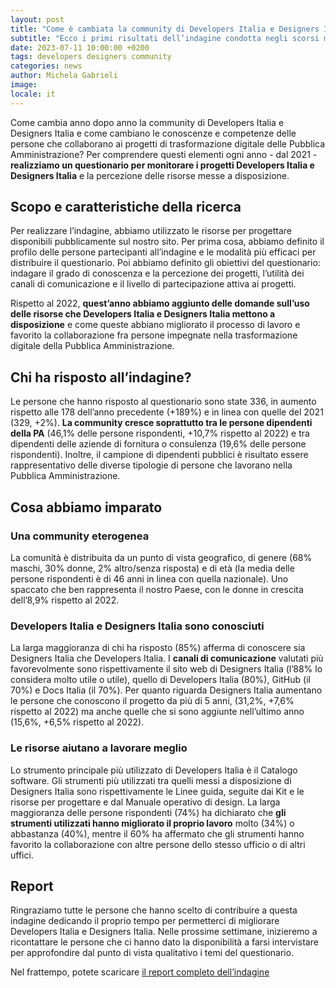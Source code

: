 ```yaml
---
layout: post
title: "Come è cambiata la community di Developers Italia e Designers Italia?"
subtitle: "Ecco i primi risultati dell’indagine condotta negli scorsi mesi "
date: 2023-07-11 10:00:00 +0200
tags: developers designers community
categories: news
author: Michela Gabrieli
image:
locale: it
---
```

Come cambia anno dopo anno la community di Developers Italia e Designers Italia e come cambiano le conoscenze e competenze delle persone che collaborano ai progetti di trasformazione digitale delle Pubblica Amministrazione? Per comprendere questi elementi ogni anno - dal 2021 - **realizziamo un questionario per monitorare i progetti Developers Italia e Designers Italia** e la percezione delle risorse messe a disposizione. 

## Scopo e caratteristiche della ricerca 

Per realizzare l’indagine, abbiamo utilizzato  le risorse per progettare disponibili pubblicamente sul nostro sito. Per prima cosa, abbiamo definito il profilo delle persone partecipanti all’indagine e le modalità più efficaci per distribuire il questionario. Poi abbiamo definito gli obiettivi del questionario: indagare il grado di conoscenza e la percezione dei progetti, l’utilità dei canali di comunicazione e il livello di partecipazione attiva ai progetti. 

Rispetto al 2022, **quest’anno abbiamo aggiunto delle domande sull’uso delle risorse che Developers Italia e Designers Italia mettono a disposizione** e come queste abbiano migliorato il processo di lavoro e favorito la collaborazione fra persone impegnate nella trasformazione digitale della Pubblica Amministrazione. 

## Chi ha risposto all’indagine? 

Le persone che hanno risposto al questionario sono state 336, in aumento rispetto alle 178 dell’anno precedente (+189%) e in linea con quelle del 2021 (329, +2%). **La community cresce soprattutto tra le persone dipendenti della PA** (46,1% delle persone rispondenti, +10,7% rispetto al 2022) e tra dipendenti delle aziende di fornitura o consulenza (19,6% delle persone rispondenti). Inoltre, il campione di dipendenti pubblici è risultato essere rappresentativo delle diverse tipologie di persone che lavorano nella Pubblica Amministrazione. 

## Cosa abbiamo imparato 

### Una community eterogenea

La comunità è distribuita da un punto di vista geografico, di genere (68% maschi, 30% donne, 2% altro/senza risposta) e di età (la media delle persone rispondenti è di 46 anni in linea con quella nazionale). Uno spaccato che ben rappresenta il nostro Paese, con le donne in crescita dell’8,9% rispetto al 2022.

### Developers Italia e Designers Italia sono conosciuti

La larga maggioranza di chi ha risposto (85%) afferma di conoscere sia Designers Italia che Developers Italia. I **canali di comunicazione** valutati più favorevolmente sono rispettivamente il sito web di Designers Italia (l’88% lo considera molto utile o utile), quello di Developers Italia (80%), GitHub (il 70%) e Docs Italia (il 70%). Per quanto riguarda Designers Italia aumentano le persone che conoscono il progetto da più di 5 anni, (31,2%, +7,6% rispetto al 2022) ma anche quelle che si sono aggiunte nell’ultimo anno (15,6%, +6,5% rispetto al 2022). 

### Le risorse aiutano a lavorare meglio

Lo strumento principale più utilizzato di Developers Italia è il Catalogo software. Gli strumenti più utilizzati tra quelli messi a disposizione di Designers Italia sono rispettivamente le Linee guida, seguite dai Kit e le risorse per progettare e dal Manuale operativo di design. La larga maggioranza delle persone rispondenti (74%) ha dichiarato che **gli strumenti utilizzati hanno migliorato il proprio lavoro** molto (34%) o abbastanza (40%), mentre il 60% ha affermato che gli strumenti hanno favorito la collaborazione con altre persone dello stesso ufficio o di altri uffici.  

## Report 

Ringraziamo tutte le persone che hanno scelto di contribuire a questa indagine dedicando il proprio tempo per permetterci di migliorare Developers Italia e Designers Italia. Nelle prossime settimane, inizieremo a ricontattare le persone che ci hanno dato la disponibilità a farsi intervistare per approfondire dal punto di vista qualitativo i temi del questionario. 

Nel frattempo, potete scaricare [il report completo dell’indagine]([...](https://designers.italia.it/files/resources/Risultati-Questionario-Online-2023_Designers-Italia_Developers-Italia.pdf)https://designers.italia.it/files/resources/Risultati-Questionario-Online-2023_Designers-Italia_Developers-Italia.pdf)

